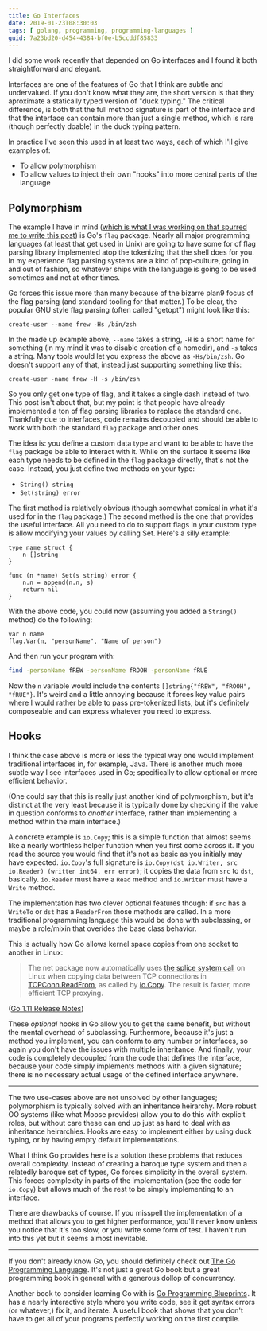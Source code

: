 ```yaml
---
title: Go Interfaces
date: 2019-01-23T08:30:03
tags: [ golang, programming, programming-languages ]
guid: 7a23bd20-d454-4384-bf0e-b5ccddf85833
---
```

I did some work recently that depended on Go interfaces and I found it both
straightforward and elegant.

<!--more-->

Interfaces are one of the features of Go that I think are subtle and
undervalued.  If you don't know what they are, the short version is that they
aproximate a statically typed version of "duck typing."  The critical
difference, is both that the full method signature is part of the interface and
that the interface can contain more than just a single method, which is rare
(though perfectly doable) in the duck typing pattern.

In practice I've seen this used in at least two ways, each of which I'll give
examples of:

 * To allow polymorphism
 * To allow values to inject their own "hooks" into more central parts of the
     language

## Polymorphism

The example I have in mind ([which is what I was working on that spurred me to
write this
post](https://github.com/asticode/go-astilectron-bundler/commit/6cf585e0ac075996c50636c2812d2a3c4f6f39ee))
is Go's `flag` package.  Nearly all major programming languages (at least that get
used in Unix) are going to have some for of flag parsing library implemented
atop the tokenizing that the shell does for you.  In my experience flag parsing
systems are a kind of pop-culture, going in and out of fashion, so whatever
ships with the language is going to be used sometimes and not at other times.

Go forces this issue more than many because of the bizarre plan9 focus of the
flag parsing (and standard tooling for that matter.)  To be clear, the
popular GNU style flag parsing (often called "getopt") might look like this:

```
create-user --name frew -Hs /bin/zsh
```

In the made up example above, `--name` takes a string, `-H` is a short name for
something (in my mind it was to disable creation of a homedir), and `-s` takes a
string.  Many tools would let you express the above as `-Hs/bin/zsh`.  Go
doesn't support any of that, instead just supporting something like this:

```
create-user -name frew -H -s /bin/zsh
```

So you only get one type of flag, and it takes a single dash instead of two.
This post isn't about that, but my point is that people have already implemented
a ton of flag parsing libraries to replace the standard one.  Thankfully due to
interfaces, code remains decoupled and should be able to work with both the
standard `flag` package and other ones.

The idea is: you define a custom data type and want to be able to have the
`flag` package be able to interact with it.  While on the surface it seems like
each type needs to be defined in the `flag` package directly, that's not the
case.  Instead, you just define two methods on your type:

 * `String() string`
 * `Set(string) error`

The first method is relatively obvious (though somewhat comical in what it's
used for in the `flag` package.)  The second method is the one that provides the
useful interface.  All you need to do to support flags in your custom type is
allow modifying your values by calling Set.  Here's a silly example:

```golang
type name struct {
	n []string
}

func (n *name) Set(s string) error {
	n.n = append(n.n, s)
	return nil
}
```

With the above code, you could now (assuming you added a `String()` method) do
the following:

```golang
var n name
flag.Var(n, "personName", "Name of person")
```

And then run your program with:

```bash
find -personName fREW -personName fROOH -personName fRUE
```

Now the `n` variable would include the contents `[]string{"fREW", "fROOH",
"fRUE"}`.  It's weird and a little annoying because it forces key value pairs
where I would rather be able to pass pre-tokenized lists, but it's definitely
composeable and can express whatever you need to express.

## Hooks

I think the case above is more or less the typical way one would implement
traditional interfaces in, for example, Java.  There is another much more subtle
way I see interfaces used in Go; specifically to allow optional or more
efficient behavior.

(One could say that this is really just another kind of polymorphism, but it's
distinct at the very least because it is typically done by checking if the value
in question conforms to *another* interface, rather than implementing a method
within the main interface.)

A concrete example is `io.Copy`; this is a simple function that almost seems
like a nearly worthless helper function when you first come across it.  If you
read the source you would find that it's not as basic as you initially may have
expected.  `io.Copy`'s full signature is
`io.Copy(dst io.Writer, src io.Reader) (written int64, err error)`; it copies
the data from `src` to `dst`, basically.  `io.Reader` must have a `Read` method
and `io.Writer` must have a `Write` method.

The implementation has two clever optional features though: if `src` has a
`WriteTo` or `dst` has a `ReaderFrom` those methods are called.  In a
more traditional programming language this would be done with subclassing, or
maybe a role/mixin that overides the base class behavior.

This is actually how Go allows kernel space copies from one socket to another in
Linux:

> The net package now automatically uses [the splice system
call](http://man7.org/linux/man-pages/man2/splice.2.html) on Linux when
> copying data between TCP connections in
> [TCPConn.ReadFrom](https://tip.golang.org/pkg/net/#TCPConn.ReadFrom), as
> called by [io.Copy](https://tip.golang.org/pkg/io/#Copy).  The result is
> faster, more efficient TCP proxying. 

([Go 1.11 Release Notes](https://tip.golang.org/doc/go1.11#performance))

These *optional* hooks in Go allow you to get the same benefit, but without the
mental overhead of subclassing.  Furthermore, because it's just a method you
implement, you can conform to any number or interfaces, so again you don't have
the issues with multiple inheritance.  And finally, your code is completely
decoupled from the code that defines the interface, because your code simply
implements methods with a given signature; there is no necessary actual usage of
the defined interface anywhere.

---

The two use-cases above are not unsolved by other languages; polymorphism is
typically solved with an inheritance heirarchy. More robust OO systems (like
what Moose provides) allow you to do this with explicit roles, but without care
these can end up just as hard to deal with as inheritance heirarchies.  Hooks
are easy to implement either by using duck typing, or by having empty default
implementations.

What I think Go provides here is a solution these problems that reduces overall
complexity.  Instead of creating a baroque type system and then a relatedly
baroque set of types, Go forces simplicity in the overall system.  This forces
complexity in parts of the implementation (see the code for `io.Copy`) but
allows much of the rest to be simply implementing to an interface.

There are drawbacks of course.  If you misspell the implementation of a method
that allows you to get higher performance, you'll never know unless you notice
that it's too slow, or you write some form of test.  I haven't run into this yet
but it seems almost inevitable.

---

If you don't already know Go, you should definitely check out
<a target="_blank" href="https://www.amazon.com/gp/product/0134190440/ref=as_li_tl?ie=UTF8&camp=1789&creative=9325&creativeASIN=0134190440&linkCode=as2&tag=afoolishmanif-20&linkId=44bc682044ff1b8a290c3c35c788e3e5">The Go Programming Language</a><img src="//ir-na.amazon-adsystem.com/e/ir?t=afoolishmanif-20&l=am2&o=1&a=0134190440" width="1" height="1" border="0" alt="" style="border:none !important; margin:0px !important;" />.
It's not just a great Go book but a great programming book in general with a
generous dollop of concurrency.

Another book to consider learning Go with is
<a target="_blank" href="https://www.amazon.com/gp/product/1786468948/ref=as_li_tl?ie=UTF8&camp=1789&creative=9325&creativeASIN=1786468948&linkCode=as2&tag=afoolishmanif-20&linkId=803e58234c448a8d1f4cc2693f2149b8">Go Programming Blueprints</a><img src="//ir-na.amazon-adsystem.com/e/ir?t=afoolishmanif-20&l=am2&o=1&a=1786468948" width="1" height="1" border="0" alt="" style="border:none !important; margin:0px !important;" />.
It has a nearly interactive style where you write code, see it get syntax errors
(or whatever,) fix it, and iterate.  A useful book that shows that you don't
have to get all of your programs perfectly working on the first compile.
